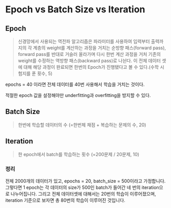 # Epoch vs Batch Size vs Iteration

## Epoch

>  신경망에서 사용되는 역전파 알고리즘은 파라미터를 사용하여 입력부터 출력까지의 각 계층의 weight를 계산하는 과정을 거치는 순방향 패스(forward pass), forward pass를 반대로 거슬러 올라가며 다시 한번 계산 과정을 거처 기존의 weight를 수정하는 역방향 패스(backward pass)로 나뉜다. 이 전체 데이터 셋에 대해 해당 과정이 완료되면 한번의 Epoch가 진행됐다고 볼 수 있다.(수학 시험지를 푼 횟수, 5)

epochs = 40 이라면 전체 데이터를 40번 사용해서 학습을 거치는 것이다.

적절한 epoch 값을 설정해야만 underfitting과 overfitting을 방지할 수 있다.

## Batch Size

> 한번에 학습할 데이터의 수 (=한번체 채점 + 복습하는 문제의 수, 20)



## Iteration

> 한 epoch에서 batch를 학습하는 횟수 (=200문제 / 20문제, 10)



### 정리

전체 2000개의 데이터가 있고, epochs = 20, batch_size = 500이라고 가정합니다. 그렇다면 1 epoch는 각 데이터의 size가 500인 batch가 들어간 네 번의 iteration으로 나누어집니다. 그리고 전체 데이터셋에 대해서는 20번의 학습이 이루어졌으며, iteration 기준으로 보자면 총 80번의 학습이 이루어진 것입니다.
